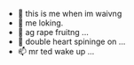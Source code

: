 - 👋 this is me when im waivng
- 👀 me loking.
- 🌱 ag rape fruitng ...
- 💞️ double heart spininge on ...
- 📫 mr ted  wake up ...

<!---
Csatinapppple/Csatinapppple is a ✨ special ✨ repository because its `README.md` (this file) appears on your GitHub profile.
You can click the Preview link to take a look at your changes.
--->
